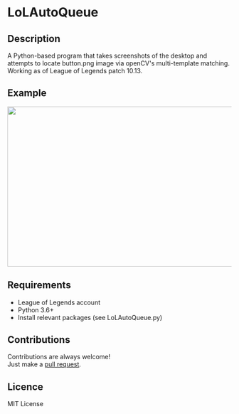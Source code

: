 # LoLAutoQueue
## Description
A Python-based program that takes screenshots of the desktop and attempts to locate button.png image via openCV's multi-template matching.  
Working as of League of Legends patch 10.13.

## Example
<img src="https://i.imgur.com/apMBdqn.png" width="525.75px" height="360px" w/>

## Requirements
* League of Legends account
* Python 3.6+
* Install relevant packages (see LoLAutoQueue.py)

## Contributions
Contributions are always welcome!  
Just make a [pull request](../../pulls).

## Licence
MIT License
